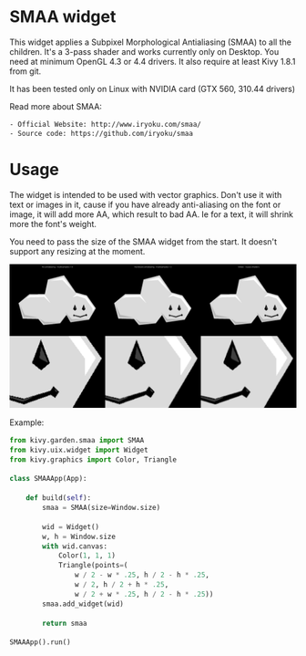 # SMAA widget

This widget applies a Subpixel Morphological Antialiasing (SMAA) to all the
children. It's a 3-pass shader and works currently only on Desktop. You need at
minimum OpenGL 4.3 or 4.4 drivers. It also require at least Kivy 1.8.1 from git.

It has been tested only on Linux with NVIDIA card (GTX 560, 310.44 drivers)

Read more about SMAA:

	- Official Website: http://www.iryoku.com/smaa/
	- Source code: https://github.com/iryoku/smaa

# Usage

The widget is intended to be used with vector graphics. Don't use it with text
or images in it, cause if you have already anti-aliasing on the font or image,
it will add more AA, which result to bad AA. Ie for a text, it will shrink more
the font's weight.

You need to pass the size of the SMAA widget from the start. It doesn't support
any resizing at the moment.

![Comparaison](/screenshot.png)

Example:

```python
from kivy.garden.smaa import SMAA
from kivy.uix.widget import Widget
from kivy.graphics import Color, Triangle

class SMAAApp(App):

	def build(self):
		smaa = SMAA(size=Window.size)

		wid = Widget()
		w, h = Window.size
		with wid.canvas:
			Color(1, 1, 1)
			Triangle(points=(
				w / 2 - w * .25, h / 2 - h * .25,
				w / 2, h / 2 + h * .25,
				w / 2 + w * .25, h / 2 - h * .25))
		smaa.add_widget(wid)

		return smaa

SMAAApp().run()
```
